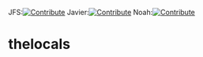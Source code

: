 JFS:[![Contribute](https://www.eclipse.org/che/contribute.svg)](https://devspaces.apps.sandbox-m2.ll9k.p1.openshiftapps.com//#https://github.com/BT-jschubert/test-che/?che-editor=https://raw.githubusercontent.com/che-incubator/jetbrains-editor-images/main/devfiles/latest/che-pycharm/latest.yaml)
Javier:[![Contribute](https://www.eclipse.org/che/contribute.svg)](https://172.17.0.3.nip.io//#https://github.com/brain-tec/thelocals/tree/16.0.che?che-editor=che-incubator/che-pycharm/latest)
Noah:[![Contribute](https://www.eclipse.org/che/contribute.svg)](https://devspaces.apps.sandbox-m2.ll9k.p1.openshiftapps.com//#https://github.com/brain-tec/thelocals/tree/16.0.che?che-editor=che-incubator/che-pycharm/latest)
# thelocals
